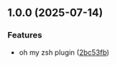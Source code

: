 ## 1.0.0 (2025-07-14)

### Features

* oh my zsh plugin ([2bc53fb](https://github.com/cabrera-evil/zsh-ascii-art/commit/2bc53fb0b85c40de9bdfaa1c24589afe81ca42ca))
